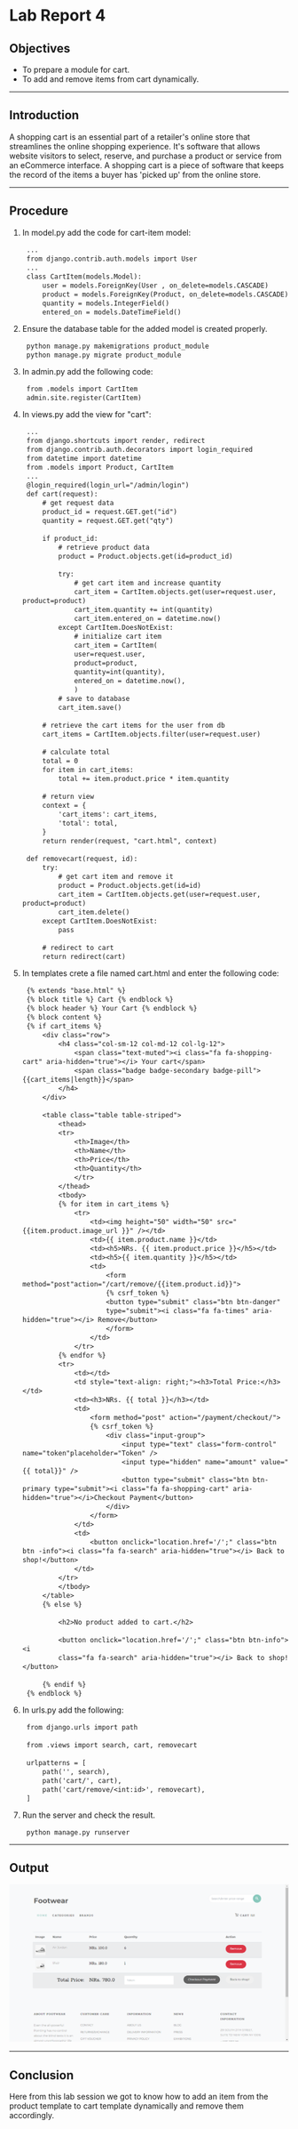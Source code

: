 # Lab Report 4

## Objectives

* To prepare a module for cart.
* To add and remove items from cart dynamically.

***

## Introduction

A shopping cart is an essential part of a retailer's online store that streamlines the online shopping experience. It's software that allows website visitors to select, reserve, and purchase a product or service from an eCommerce interface. A shopping cart is a piece of software that keeps the record of the items a buyer has 'picked up' from the online store.

***

## Procedure

1. In model.py add the code for cart-item model:

        ...
        from django.contrib.auth.models import User
        ...
        class CartItem(models.Model):
            user = models.ForeignKey(User , on_delete=models.CASCADE)
            product = models.ForeignKey(Product, on_delete=models.CASCADE)
            quantity = models.IntegerField()
            entered_on = models.DateTimeField()

2. Ensure the database table for the added model is created properly.

        python manage.py makemigrations product_module
        python manage.py migrate product_module

3. In admin.py add the following code:

        from .models import CartItem
        admin.site.register(CartItem)

4. In views.py add the view for "cart":

        ...
        from django.shortcuts import render, redirect
        from django.contrib.auth.decorators import login_required
        from datetime import datetime
        from .models import Product, CartItem
        ...
        @login_required(login_url="/admin/login")
        def cart(request):
            # get request data
            product_id = request.GET.get("id")
            quantity = request.GET.get("qty")

            if product_id:
                # retrieve product data
                product = Product.objects.get(id=product_id)

                try:
                    # get cart item and increase quantity
                    cart_item = CartItem.objects.get(user=request.user, product=product)
                    cart_item.quantity += int(quantity)
                    cart_item.entered_on = datetime.now()
                except CartItem.DoesNotExist:
                    # initialize cart item
                    cart_item = CartItem(
                    user=request.user,
                    product=product,
                    quantity=int(quantity),
                    entered_on = datetime.now(),
                    )
                # save to database
                cart_item.save()

            # retrieve the cart items for the user from db
            cart_items = CartItem.objects.filter(user=request.user)

            # calculate total
            total = 0
            for item in cart_items:
                total += item.product.price * item.quantity

            # return view
            context = {
                'cart_items': cart_items,
                'total': total,
            }
            return render(request, "cart.html", context)

        def removecart(request, id):
            try:
                # get cart item and remove it
                product = Product.objects.get(id=id)
                cart_item = CartItem.objects.get(user=request.user, product=product)
                cart_item.delete()
            except CartItem.DoesNotExist:
                pass

            # redirect to cart
            return redirect(cart)

5. In templates crete a file named cart.html and enter the following code:

        {% extends "base.html" %}
        {% block title %} Cart {% endblock %}
        {% block header %} Your Cart {% endblock %}
        {% block content %}
        {% if cart_items %}
            <div class="row">
                <h4 class="col-sm-12 col-md-12 col-lg-12">
                    <span class="text-muted"><i class="fa fa-shopping-cart" aria-hidden="true"></i> Your cart</span>
                    <span class="badge badge-secondary badge-pill">{{cart_items|length}}</span>
                </h4>
            </div>

            <table class="table table-striped">
                <thead>
                <tr>
                    <th>Image</th>
                    <th>Name</th>
                    <th>Price</th>
                    <th>Quantity</th>
                    </tr>
                </thead>
                <tbody>
                {% for item in cart_items %}
                    <tr>
                        <td><img height="50" width="50" src="{{item.product.image_url }}" /></td>
                        <td>{{ item.product.name }}</td>
                        <td><h5>NRs. {{ item.product.price }}</h5></td>
                        <td><h5>{{ item.quantity }}</h5></td>
                        <td>
                            <form method="post"action="/cart/remove/{{item.product.id}}">
                            {% csrf_token %}
                            <button type="submit" class="btn btn-danger"
                            type="submit"><i class="fa fa-times" aria-hidden="true"></i> Remove</button>
                            </form>
                        </td>
                    </tr>
                {% endfor %}
                <tr>
                    <td></td>
                    <td style="text-align: right;"><h3>Total Price:</h3></td>
                    <td><h3>NRs. {{ total }}</h3></td>
                    <td>
                        <form method="post" action="/payment/checkout/">
                        {% csrf_token %}
                            <div class="input-group">
                                <input type="text" class="form-control" name="token"placeholder="Token" />
                                <input type="hidden" name="amount" value="{{ total}}" />
                                <button type="submit" class="btn btn-primary type="submit"><i class="fa fa-shopping-cart" aria-hidden="true"></i>Checkout Payment</button>
                            </div>
                        </form>
                    </td>
                    <td>
                        <button onclick="location.href='/';" class="btn btn -info"><i class="fa fa-search" aria-hidden="true"></i> Back to shop!</button>
                    </td>
                </tr>
                </tbody>
            </table>
            {% else %}

                <h2>No product added to cart.</h2>

                <button onclick="location.href='/';" class="btn btn-info"><i
                class="fa fa-search" aria-hidden="true"></i> Back to shop!</button>

            {% endif %}
        {% endblock %}

6. In urls.py add the following:

        from django.urls import path

        from .views import search, cart, removecart

        urlpatterns = [
            path('', search),
            path('cart/', cart),
            path('cart/remove/<int:id>', removecart),
        ]

7. Run the server and check the result.

        python manage.py runserver


***

## Output

![](image_01.png "image_01")

***

## Conclusion

Here from this lab session we got to know how to add an item from the product template to cart template dynamically and remove them accordingly.